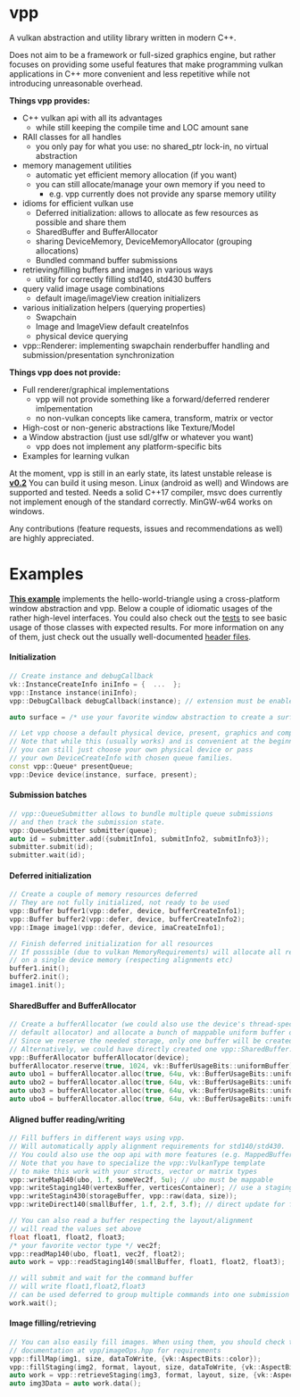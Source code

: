 vpp
===

A vulkan abstraction and utility library written in modern C++.

Does not aim to be a framework or full-sized graphics engine, but rather focuses on
providing some useful features that make programming vulkan applications in
C++ more convenient and less repetitive while not introducing unreasonable overhead.

__Things vpp provides:__

- C++ vulkan api with all its advantages
	- while still keeping the compile time and LOC amount sane
- RAII classes for all handles
	- you only pay for what you use: no shared_ptr lock-in, no virtual abstraction
- memory management utilities
	- automatic yet efficient memory allocation (if you want)
	- you can still allocate/manage your own memory if you need to
		- e.g. vpp currently does not provide any sparse memory utility
- idioms for efficient vulkan use
	- Deferred initialization: allows to allocate as few resources as possible
	  and share them
	- SharedBuffer and BufferAllocator
	- sharing DeviceMemory, DeviceMemoryAllocator (grouping allocations)
	- Bundled command buffer submissions
- retrieving/filling buffers and images in various ways
	- utility for correctly filling std140, std430 buffers
- query valid image usage combinations
	- default image/imageView creation initializers
- various initialization helpers (querying properties)
	- Swapchain
	- Image and ImageView default createInfos
	- physical device querying
- vpp::Renderer: implementing swapchain renderbuffer handling and 
  submission/presentation synchronization

__Things vpp does not provide:__

- Full renderer/graphical implementations
	- vpp will not provide something like a forward/deferred renderer imlpementation
	- no non-vulkan concepts like camera, transform, matrix or vector
- High-cost or non-generic abstractions like Texture/Model
- a Window abstraction (just use sdl/glfw or whatever you want)
	- vpp does not implement any platform-specific bits
- Examples for learning vulkan

At the moment, vpp is still in an early state, its latest unstable release
is __[v0.2](https://github.com/nyorain/vpp/releases)__
You can build it using meson. Linux (android as well) and Windows are
supported and tested. Needs a solid C++17 compiler, msvc does
currently not implement enough of the standard correctly.
MinGW-w64 works on windows.

Any contributions (feature requests, issues and recommendations as well)
are highly appreciated.

# Examples

__[This example](docs/examples/intro_ny.cpp)__ implements the hello-world-triangle
using a cross-platform window abstraction and vpp.
Below a couple of idiomatic usages of the rather high-level interfaces.
You could also check out the [tests](docs/tests) to see basic usage
of those classes with expected results.
For more information on any of them, just check out the usually well-documented
[header files](include/vpp).

#### Initialization

```cpp
// Create instance and debugCallback
vk::InstanceCreateInfo iniInfo = {  ...  };
vpp::Instance instance(iniInfo);
vpp::DebugCallback debugCallback(instance); // extension must be enabled

auto surface = /* use your favorite window abstraction to create a surface */

// Let vpp choose a default physical device, present, graphics and compute queue
// Note that while this (usually works) and is convenient at the beginning,
// you can still just choose your own physical device or pass
// your own DeviceCreateInfo with chosen queue families.
const vpp::Queue* presentQueue;
vpp::Device device(instance, surface, present);
```

#### Submission batches

```cpp
// vpp::QueueSubmitter allows to bundle multiple queue submissions
// and then track the submission state.
vpp::QueueSubmitter submitter(queue);
auto id = submitter.add({submitInfo1, submitInfo2, submitInfo3});
submitter.submit(id);
submitter.wait(id);
```

#### Deferred initialization

```cpp
// Create a couple of memory resources deferred
// They are not fully initialized, not ready to be used
vpp::Buffer buffer1(vpp::defer, device, bufferCreateInfo1);
vpp::Buffer buffer2(vpp::defer, device, bufferCreateInfo2);
vpp::Image image1(vpp::defer, device, imaCreateInfo1);

// Finish deferred initialization for all resources
// If posssible (due to vulkan MemoryRequirements) will allocate all resources
// on a single device memory (respecting alignments etc)
buffer1.init();
buffer2.init();
image1.init();
```

#### SharedBuffer and BufferAllocator

```cpp
// Create a bufferAllocator (we could also use the device's thread-specific
// default allocator) and allocate a bunch of mappable uniform buffer objects.
// Since we reserve the needed storage, only one buffer will be created.
// Alternatively, we could have directly created one vpp::SharedBuffer.
vpp::BufferAllocator bufferAllocator(device);
bufferAllocator.reserve(true, 1024, vk::BufferUsageBits::uniformBuffer);
auto ubo1 = bufferAllocator.alloc(true, 64u, vk::BufferUsageBits::uniformBuffer);
auto ubo2 = bufferAllocator.alloc(true, 64u, vk::BufferUsageBits::uniformBuffer);
auto ubo3 = bufferAllocator.alloc(true, 64u, vk::BufferUsageBits::uniformBuffer);
auto ubo4 = bufferAllocator.alloc(true, 64u, vk::BufferUsageBits::uniformBuffer);
```

#### Aligned buffer reading/writing

```cpp
// Fill buffers in different ways using vpp.
// Will automatically apply alignment requirements for std140/std430.
// You could also use the oop api with more features (e.g. MappedBufferWriter)
// Note that you have to specialize the vpp::VulkanType template
// to make this work with your structs, vector or matrix types
vpp::writeMap140(ubo, 1.f, someVec2f, 5u); // ubo must be mappable
vpp::writeStaging140(vertexBuffer, verticesContainer); // use a staging buffer
vpp::writeStagin430(storageBuffer, vpp::raw(data, size));
vpp::writeDirect140(smallBuffer, 1.f, 2.f, 3.f); // direct update for few data

// You can also read a buffer respecting the layout/alignment
// will read the values set above
float float1, float2, float3;
/* your favorite vector type */ vec2f;
vpp::readMap140(ubo, float1, vec2f, float2); 
auto work = vpp::readStaging140(smallBuffer, float1, float2, float3);

// will submit and wait for the command buffer
// will write float1,float2,float3
// can be used deferred to group multiple commands into one submission
work.wait(); 
```

#### Image filling/retrieving

```cpp
// You can also easily fill images. When using them, you should check the
// documentation at vpp/imageOps.hpp for requirements
vpp::fillMap(img1, size, dataToWrite, {vk::AspectBits::color});
vpp::fillStaging(img2, format, layout, size, dataToWrite, {vk::AspectBits::color});
auto work = vpp::retrieveStaging(img3, format, layout, size, {vk::AspectBits::color});
auto img3Data = auto work.data();
```
